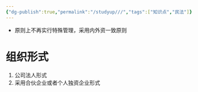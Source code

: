 ```yaml
---
{"dg-publish":true,"permalink":"/studyup///","tags":["知识点","民法"]}
---
```


- 原则上不再实行特殊管理，采用内外资一致原则
# 组织形式
1. 公司法人形式
2. 采用合伙企业或者个人独资企业形式